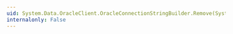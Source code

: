 ```yaml
---
uid: System.Data.OracleClient.OracleConnectionStringBuilder.Remove(System.String)
internalonly: False
---
```

